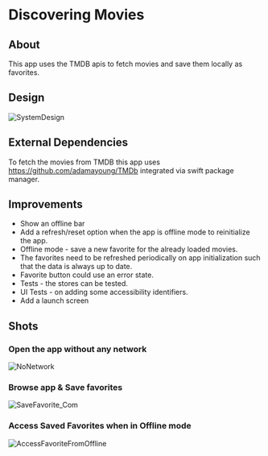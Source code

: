 #  Discovering Movies

## About 
This app uses the TMDB apis to fetch movies and save them locally as favorites. 

## Design
![SystemDesign](https://user-images.githubusercontent.com/96450350/204686436-132c92e1-ea00-47fb-9211-eb9436f73a2b.png)


## External Dependencies
To fetch the movies from TMDB this app uses https://github.com/adamayoung/TMDb integrated via swift package manager.

## Improvements
- Show an offline bar
- Add a refresh/reset option when the app is offline mode to reinitialize the app.
- Offline mode - save a new favorite for the already loaded movies.
- The favorites need to be refreshed periodically on app initialization such that the data is always up to date. 
- Favorite button could use an error state. 
- Tests - the stores can be tested.
- UI Tests - on adding some accessibility identifiers.
- Add a launch screen

## Shots


### Open the app without any network
![NoNetwork](https://user-images.githubusercontent.com/96450350/204687928-eb7ed254-d801-4241-b648-de332ee1e7d7.gif)


### Browse app & Save favorites
![SaveFavorite_Com](https://user-images.githubusercontent.com/96450350/204688200-c74c3175-3890-424c-930f-4b2a11bbd382.gif)

### Access Saved Favorites when in Offline mode
![AccessFavoriteFromOffline](https://user-images.githubusercontent.com/96450350/204688339-ade6a13d-1a67-4046-b724-432278335f48.gif)
